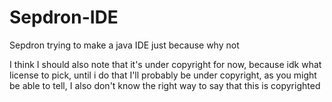 # Sepdron-IDE
Sepdron trying to make a java IDE just because why not

I think I should also note that it's under copyright for now, 
because idk what license to pick, until i do that I'll probably be under copyright, 
as you might be able to tell, I also don't know the right way to say that this is copyrighted

